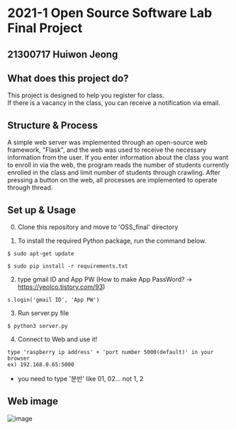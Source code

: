 # 2021-1 Open Source Software Lab Final Project

## 21300717 Huiwon Jeong

## What does this project do?
This project is designed to help you register for class.\
If there is a vacancy in the class, you can receive a notification via email.

## Structure & Process
A simple web server was implemented through an open-source web framework, "Flask", and the web was used to receive the necessary information from the user.
If you enter information about the class you want to enroll in via the web, the program reads the number of students currently enrolled in the class and limit number of students through crawling. After pressing a button on the web, all processes are implemented to operate through thread.

## Set up & Usage
0. Clone this repository and move to 'OSS_final' directory 

1. To install the required Python package, run the command below.
```
$ sudo apt-get update
```
```
$ sudo pip install -r requirements.txt
```
2. type gmail ID and App PW (How to make App PassWord? -> https://yeolco.tistory.com/93)
```
s.login('gmail ID', 'App PW')
```
3. Run server.py file
```
$ python3 server.py
```

4. Connect to Web and use it!
```
type 'raspberry ip address' + 'port number 5000(default)' in your browser
ex) 192.168.0.65:5000
```

* you need to type '분반' like 01, 02... not 1, 2

## Web image
![image](https://user-images.githubusercontent.com/61661237/121774548-deabf180-cbbd-11eb-8817-45f800f8f30c.png)

